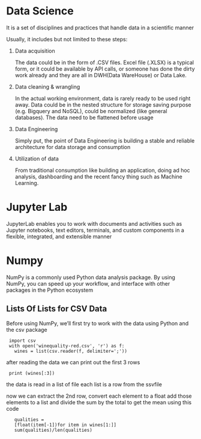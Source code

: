# Data Science
It is a set of disciplines and practices that handle data in a scientific manner 

Usually, it includes but not limited to these steps:
1. Data acquisition

    The data could be in the form of .CSV files. Excel file (.XLSX) is a typical form, or it could be available by API calls, or someone has done the dirty work already and they are all in DWH(Data WareHouse) or Data Lake.

2. Data cleaning & wrangling

    In the actual working environment, data is rarely ready to be used right away.
    Data could be in the nested structure for storage saving purpose (e.g. Bigquery and NoSQL), could be normalized (like general databases). The data need to be flattened before usage


3. Data Engineering

    Simply put, the point of Data Engineering is building a stable and reliable architecture for data storage and consumption

4. Utilization of data

    From traditional consumption like building an application, doing ad hoc analysis, dashboarding and the recent fancy thing such as Machine Learning.

# Jupyter Lab
JupyterLab enables you to work with documents and activities such as Jupyter notebooks, text editors, terminals, and custom components in a flexible, integrated, and extensible manner

# Numpy
NumPy is a commonly used Python data analysis package. By using NumPy, you can speed up your workflow, and interface with other packages in the Python ecosystem

## Lists Of Lists for CSV Data
Before using NumPy, we’ll first try to work with the data using Python and the csv package
 ``` 
  import csv
  with open('winequality-red.csv', 'r') as f:
    wines = list(csv.reader(f, delimiter=';'))
 ```
after reading the data we can print out the first 3 rows

 ``` 
  print (wines[:3])

 ```

the data is read in a list of file each list is a row from the ssvfile 

now we can extract the 2nd row, convert each element to a float add those elements to a list and divide the sum by the total to get the mean using this code 

 ``` 
    qualities = 
    [float(item[-1])for item in wines[1:]]
    sum(qualities)/len(qualities)
 ```
 